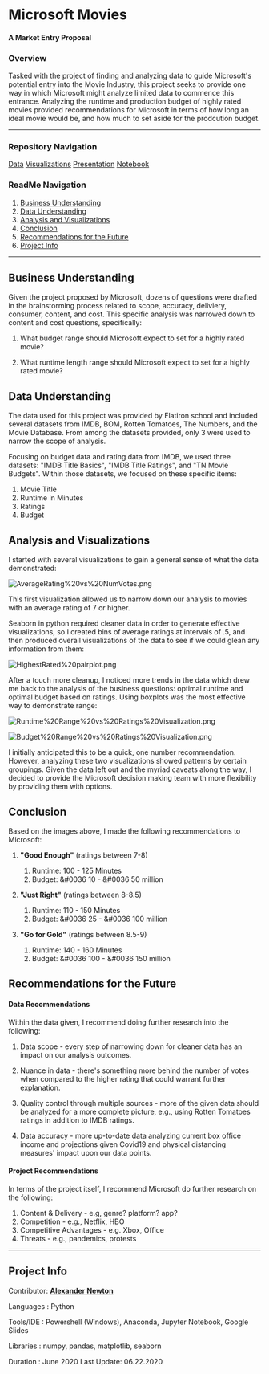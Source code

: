 # Microsoft Movies

#### A Market Entry Proposal

### Overview
Tasked with the project of finding and analyzing data to guide Microsoft's potential entry into the Movie Industry, this project seeks to provide one way in which Microsoft might analyze limited data to commence this entrance. Analyzing the runtime and production budget of highly rated movies provided recommendations for Microsoft in terms of how long an ideal movie would be, and how much to set aside for the prodcution budget.

***

### Repository Navigation
[Data](zippedData)
[Visualizations](Visualizations) 
[Presentation](Presentation/presentation.pdf)
[Notebook](MicrosoftMovies.ipynb)


### ReadMe Navigation

1. [Business Understanding](#Business-Understanding)
2. [Data Understanding](#Data-Understanding)
3. [Analysis and Visualizations](#Analysis-and-Visualizations)
4. [Conclusion](#Conclusion)
5. [Recommendations for the Future](#Recommendations-for-the-Future)
6. [Project Info](#Project-Info)

***

## Business Understanding

Given the project proposed by Microsoft, dozens of questions were drafted in the brainstorming process related to scope, accuracy, deliviery, consumer, content, and cost. This specific analysis was narrowed down to content and cost questions, specifically:

1. What budget range should Microsoft expect to set for a highly rated movie?

2. What runtime length range should Microsoft expect to set for a highly rated movie?

## Data Understanding
The data used for this project was provided by Flatiron school and included several datasets from IMDB, BOM, Rotten Tomatoes, The Numbers, and the Movie Database. From among the datasets provided, only 3 were used to narrow the scope of analysis. 

Focusing on budget data and rating data from IMDB, we used three datasets: "IMDB Title Basics", "IMDB Title Ratings", and "TN Movie Budgets". Within those datasets, we focused on these specific items:

1. Movie Title
2. Runtime in Minutes
3. Ratings
4. Budget

## Analysis and Visualizations

I started with several visualizations to gain a general sense of what the data demonstrated:

![AverageRating%20vs%20NumVotes.png](Visualizations/AverageRating%20vs%20NumVotes.png)


This first visualization allowed us to narrow down our analysis to movies with an average rating of 7 or higher. 

Seaborn in python required cleaner data in order to generate effective visualizations, so I created bins of average ratings at intervals of .5, and then produced overall visualizations of the data to see if we could glean any information from them:

![HighestRated%20pairplot.png](Visualizations/HighestRated%20pairplot.png)

After a touch more cleanup, I noticed more trends in the data which drew me back to the analysis of the business questions: optimal runtime and optimal budget based on ratings. Using boxplots was the most effective way to demonstrate range:

![Runtime%20Range%20vs%20Ratings%20Visualization.png](Visualizations/Runtime%20Range%20vs%20Ratings%20Visualization.png)



![Budget%20Range%20vs%20Ratings%20Visualization.png](Visualizations/Budget%20Range%20vs%20Ratings%20Visualization.png)

I initially anticipated this to be a quick, one number recommendation. However, analyzing these two visualizations showed patterns by certain groupings. Given the data left out and the myriad caveats along the way, I decided to provide the Microsoft decision making team with more flexibility by providing them with options.


## Conclusion
Based on the images above, I made the following recommendations to Microsoft:

1. **"Good Enough"** (ratings between 7-8)
    1. Runtime: 100 - 125 Minutes
    2. Budget: &#0036 10 - &#0036 50 million
    
2. **"Just Right"** (ratings between 8-8.5)
    1. Runtime: 110 - 150 Minutes
    2. Budget: &#0036 25 - &#0036 100 million
    
3. **"Go for Gold"** (ratings between 8.5-9)
    1. Runtime: 140 - 160 Minutes
    2. Budget: &#0036 100 - &#0036 150 million
    

## Recommendations for the Future



#### Data Recommendations
Within the data given, I recommend doing further research into the following:

1. Data scope - every step of narrowing down for cleaner data has an impact on our analysis outcomes.

2. Nuance in data - there's something more behind the number of votes when compared to the higher rating that could warrant further explanation.

3. Quality control through multiple sources - more of the given data should be analyzed for a more complete picture, e.g., using Rotten Tomatoes ratings in addition to IMDB ratings.

4. Data accuracy - more up-to-date data analyzing current box office income and projections given Covid19 and physical distancing measures' impact upon our data points.

#### Project Recommendations
In terms of the project itself, I recommend Microsoft do further research on the following:

1. Content & Delivery - e.g, genre? platform? app?
2. Competition - e.g., Netflix, HBO
3. Competitive Advantages - e.g. Xbox, Office
4. Threats - e.g., pandemics, protests

***

## Project Info

Contributor: __[Alexander Newton](https://www.linkedin.com/in/anewt/)__

Languages  : Python

Tools/IDE  : Powershell (Windows), Anaconda, Jupyter Notebook, Google Slides

Libraries  : numpy, pandas, matplotlib, seaborn

Duration   : June 2020
Last Update: 06.22.2020


```python

```
